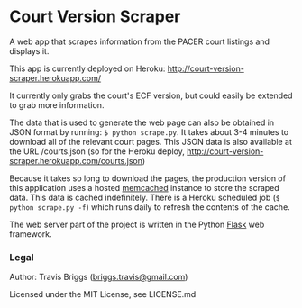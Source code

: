 Court Version Scraper
=====================
A web app that scrapes information from the PACER court listings and displays it.

This app is currently deployed on Heroku: http://court-version-scraper.herokuapp.com/

It currently only grabs the court's ECF version, but could easily be extended to grab more information.

The data that is used to generate the web page can also be obtained in JSON format by running: `$ python scrape.py`.
It takes about 3-4 minutes to download all of the relevant court pages. This JSON data is also available at the URL /courts.json (so for the Heroku deploy, http://court-version-scraper.herokuapp.com/courts.json)

Because it takes so long to download the pages, the production version of this application uses a hosted
[memcached](http://memcached.org/) instance to store the scraped data. This data is cached indefinitely. There is a
Heroku scheduled job (`$ python scrape.py -f`) which runs daily to refresh the contents of the cache.

The web server part of the project is written in the Python [Flask](http://flask.pocoo.org/) web framework.

### Legal
Author: Travis Briggs (briggs.travis@gmail.com)

Licensed under the MIT License, see LICENSE.md
